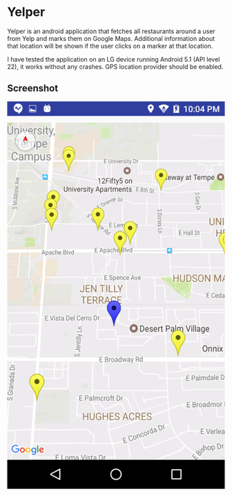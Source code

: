 # Yelper
Yelper is an android application that fetches all restaurants around a user from Yelp and marks them on Google Maps. Additional information about that location will be shown if the user clicks on a marker at that location.

I have tested the application on an LG device running Android 5.1 (API level 22), it works without any crashes. GPS location provider should be enabled.

## Screenshot
![Alt text](https://github.com/sairajm/Yelper/blob/master/screenshots/main.png?raw=true "Optional Title")
